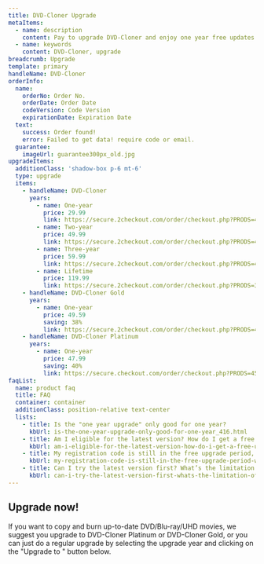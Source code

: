 ```yaml
---
title: DVD-Cloner Upgrade
metaItems:
  - name: description
    content: Pay to upgrade DVD-Cloner and enjoy one year free updates.
  - name: keywords
    content: DVD-Cloner, upgrade
breadcrumb: Upgrade
template: primary 
handleName: DVD-Cloner 
orderInfo:
  name:
    orderNo: Order No.
    orderDate: Order Date
    codeVersion: Code Version
    expirationDate: Expiration Date
  text:  
    success: Order found!
    error: Failed to get data! require code or email.
  guarantee:
    imageUrl: guarantee300px_old.jpg
upgradeItems:
  additionClass: 'shadow-box p-6 mt-6'
  type: upgrade
  items:
    - handleName: DVD-Cloner
      years:
        - name: One-year
          price: 29.99
          link: https://secure.2checkout.com/order/checkout.php?PRODS=4537838&QTY=1&CART=1&CARD=1&ADDITIONAL_acode[4537838]=      
        - name: Two-year
          price: 49.99
          link: https://secure.2checkout.com/order/checkout.php?PRODS=4537839&QTY=1&CART=1&CARD=1&ADDITIONAL_acode[4537839]=   
        - name: Three-year
          price: 59.99
          link: https://secure.2checkout.com/order/checkout.php?PRODS=4537840&QTY=1&CART=1&CARD=1&ADDITIONAL_acode[4537840]=     
        - name: Lifetime
          price: 119.99
          link: https://secure.2checkout.com/order/checkout.php?PRODS=37849114&QTY=1&CART=1&CARD=1&ADDITIONAL_acode[37849114]=  
    - handleName: DVD-Cloner Gold
      years:
        - name: One-year
          price: 49.59
          saving: 38%
          link: https://secure.2checkout.com/order/checkout.php?PRODS=4611015&QTY=1&CART=1&COUPON=b3v03kn
    - handleName: DVD-Cloner Platinum
      years:
        - name: One-year
          price: 47.99
          saving: 40%
          link: https://secure.checkout.com/order/checkout.php?PRODS=4537842&QTY=1&CART=1&COUPON=ssv23fahg   
faqList:
  name: product faq
  title: FAQ
  container: container
  additionClass: position-relative text-center
  lists:
    - title: Is the "one year upgrade" only good for one year?
      kbUrl: is-the-one-year-upgrade-only-good-for-one-year_416.html
    - title: Am I eligible for the latest version? How do I get a free upgrade?
      kbUrl: am-i-eligible-for-the-latest-version-how-do-i-get-a-free-upgrade_417.html
    - title: My registration code is still in the free upgrade period, why did your system want to charge me again?
      kbUrl: my-registration-code-is-still-in-the-free-upgrade-period-why-did-your-system-want-to-charge-me-again_421.html
    - title: Can I try the latest version first? What’s the limitation of the free trial version?
      kbUrl: can-i-try-the-latest-version-first-whats-the-limitation-of-the-free-trial-version_415.html              
---
```


## Upgrade now! 

If you want to copy and burn up-to-date DVD/Blu-ray/UHD movies, we suggest you upgrade to DVD-Cloner Platinum or DVD-Cloner Gold, or you can just do a regular upgrade by selecting the upgrade year and clicking on the "Upgrade to  **<item-info :handlename="handleName"></item-info>**" button below.